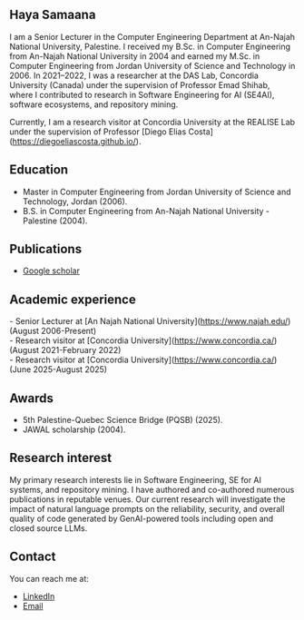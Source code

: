 
## Haya Samaana

I am a Senior Lecturer in the Computer Engineering Department at An-Najah National University, Palestine. I received my B.Sc. in Computer Engineering from An-Najah National University in 2004 and earned my M.Sc. in Computer Engineering from Jordan University of Science and Technology in 2006\. In 2021–2022, I was a researcher at the DAS Lab, Concordia University (Canada)  under the supervision of Professor Emad Shihab, where I contributed to research in Software Engineering for AI (SE4AI), software ecosystems, and repository mining.

Currently, I am a research visitor  at Concordia University at the REALISE Lab under the supervision of Professor \[Diego Elias Costa\](https://diegoeliascosta.github.io/). 

## Education

- Master in Computer Engineering from Jordan University of Science and Technology,  Jordan  (2006).  
- B.S. in Computer Engineering from An-Najah National University \- Palestine (2004).

## Publications

- [Google scholar](https://scholar.google.com/citations?hl=en&user=eG1g0UIAAAAJ)

## Academic experience

\- Senior Lecturer at \[An Najah National University\](https://www.najah.edu/) (August 2006-Present)  
\- Research visitor at  \[Concordia University\](https://www.concordia.ca/) (August 2021-February 2022)  
\- Research visitor at  \[Concordia University\](https://www.concordia.ca/) (June 2025-August 2025)

## Awards

- 5th Palestine-Quebec Science Bridge (PQSB) (2025).
- JAWAL scholarship (2004).

## Research interest

My primary research interests lie in Software Engineering, SE for AI systems, and repository mining. I have authored and co-authored numerous publications in reputable venues.
Our current research will investigate the impact of natural language prompts on the reliability, security, and overall quality of code generated by GenAI-powered tools including open and closed source LLMs.

## Contact

You can reach me at:

* [LinkedIn](https://www.linkedin.com/in/haya-samaana/)  
* [Email](mailto:hayasam@najah.edu)

